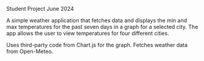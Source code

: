 Student Project June 2024

A simple weather application that fetches data and displays the min and max temperatures for the past seven days in a graph for a selected city. The app allows the user to view temperatures for four different cities.

Uses third-party code from Chart.js for the graph.
Fetches weather data from Open-Meteo.
